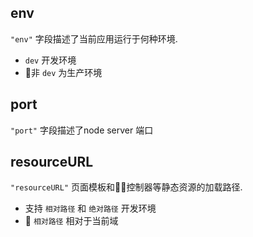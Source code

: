 

## env

 `"env"` 字段描述了当前应用运行于何种环境.


* `dev` 开发环境
* 非 `dev` 为生产环境


## port

 `"port"` 字段描述了node server 端口

## resourceURL

 `"resourceURL"` 页面模板和控制器等静态资源的加载路径.


* 支持 `相对路径` 和 `绝对路径` 开发环境
*  `相对路径` 相对于当前域
